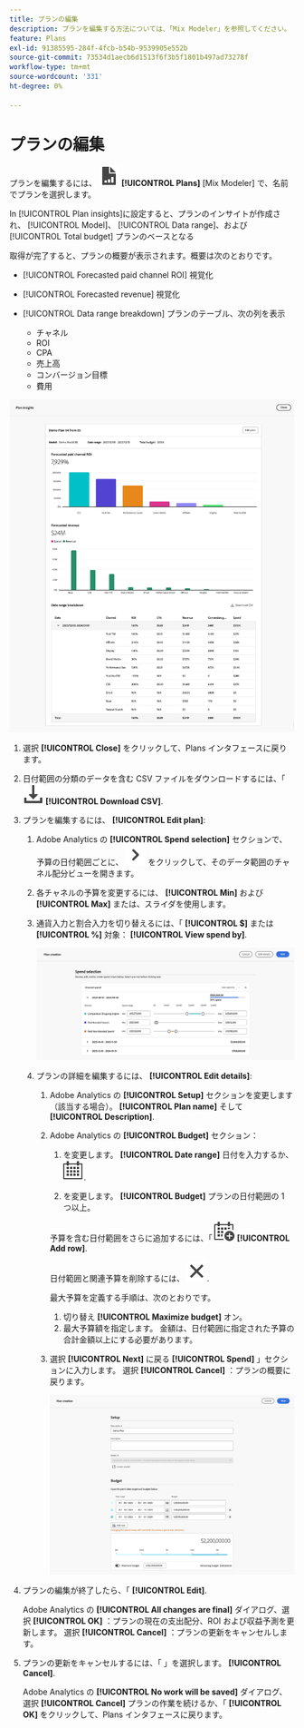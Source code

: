 ```yaml
---
title: プランの編集
description: プランを編集する方法については、「Mix Modeler」を参照してください。
feature: Plans
exl-id: 91385595-284f-4fcb-b54b-9539905e552b
source-git-commit: 73534d1aecb6d1513f6f3b5f1801b497ad73278f
workflow-type: tm+mt
source-wordcount: '331'
ht-degree: 0%

---
```


# プランの編集

プランを編集するには、 ![PLan](../assets/icons/FileChart.svg) **[!UICONTROL Plans]** [Mix Modeler] で、名前でプランを選択します。

In [!UICONTROL Plan insights]に設定すると、プランのインサイトが作成され、 [!UICONTROL Model]、 [!UICONTROL Data range]、および [!UICONTROL Total budget] プランのベースとなる

取得が完了すると、プランの概要が表示されます。概要は次のとおりです。

- [!UICONTROL Forecasted paid channel ROI] 視覚化
- [!UICONTROL Forecasted revenue] 視覚化
- [!UICONTROL Data range breakdown] プランのテーブル、次の列を表示

   - チャネル
   - ROI
   - CPA
   - 売上高
   - コンバージョン目標
   - 費用

![プランの概要](../assets/overview-plan.png)

1. 選択 **[!UICONTROL Close]** をクリックして、Plans インタフェースに戻ります。

1. 日付範囲の分類のデータを含む CSV ファイルをダウンロードするには、「 ![ダウンロード](../assets/icons/Download.svg) **[!UICONTROL Download CSV]**.

1. プランを編集するには、 **[!UICONTROL Edit plan]**:

   1. Adobe Analytics の **[!UICONTROL Spend selection]** セクションで、予算の日付範囲ごとに、 ![シェブロン](../assets/icons/ChevronRight.svg) をクリックして、そのデータ範囲のチャネル配分ビューを開きます。

   1. 各チャネルの予算を変更するには、 **[!UICONTROL Min]** および **[!UICONTROL Max]** または、スライダを使用します。

   1. 通貨入力と割合入力を切り替えるには、「 **[!UICONTROL $]** または **[!UICONTROL %]** 対象： **[!UICONTROL View spend by]**.

      ![支出の選択](../assets/spend-selection.png)

   1. プランの詳細を編集するには、 **[!UICONTROL Edit details]**:

      1. Adobe Analytics の **[!UICONTROL Setup]** セクションを変更します（該当する場合）。 **[!UICONTROL Plan name]** そして **[!UICONTROL Description]**.

      1. Adobe Analytics の **[!UICONTROL Budget]** セクション：

         1. を変更します。 **[!UICONTROL Date range]** 日付を入力するか、 ![カレンダー](../assets/icons/Calendar.svg).

         1. を変更します。 **[!UICONTROL Budget]** プランの日付範囲の 1 つ以上。

         予算を含む日付範囲をさらに追加するには、「 ![CalendarAdd](../assets/icons/CalendarAdd.svg) **[!UICONTROL Add row]**.

         日付範囲と関連予算を削除するには、 ![閉じる](../assets/icons/Close.svg).

         最大予算を定義する手順は、次のとおりです。

         1. 切り替え **[!UICONTROL Maximize budget]** オン。
         1. 最大予算額を指定します。 金額は、日付範囲に指定された予算の合計金額以上にする必要があります。

      1. 選択 **[!UICONTROL Next]** に戻る **[!UICONTROL Spend]** 」セクションに入力します。 選択 **[!UICONTROL Cancel]** ：プランの概要に戻ります。

         ![プランの詳細](../assets/plan-details.png)


1. プランの編集が終了したら、「 **[!UICONTROL Edit]**.

   Adobe Analytics の **[!UICONTROL All changes are final]** ダイアログ、選択 **[!UICONTROL OK]** ：プランの現在の支出配分、ROI および収益予測を更新します。 選択 **[!UICONTROL Cancel]** ：プランの更新をキャンセルします。

1. プランの更新をキャンセルするには、「 」を選択します。 **[!UICONTROL Cancel]**.

   Adobe Analytics の **[!UICONTROL No work will be saved]** ダイアログ、選択 **[!UICONTROL Cancel]** プランの作業を続けるか、「 **[!UICONTROL OK]** をクリックして、Plans インタフェースに戻ります。
